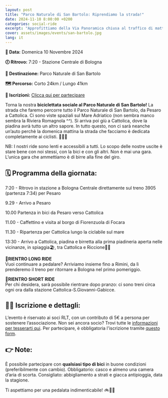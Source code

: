 ```yaml
---
layout: post
title: "Parco Naturale di San Bartolo: Riprendiamo la strada!"
date: 2024-11-10 8:00:00 +0200
categories: social-ride
excerpt: "Approfittiamo della Via Panoramica chiusa al traffico di mattina per pedalare in Romagna con piadina finale (veramente questa volta)"
cover: assets/images/events/san-bartolo.jpg
lang: it
---
```


**📅 Data:** Domenica 10 Novembre 2024

**🕖 Ritrovo:** 7:20 - Stazione Centrale di Bologna

**📍 Destinazione:** Parco Naturale di San Bartolo

**🗺️ Percorso:** Corto 24km / Lungo 41km

**📝 Iscrizioni:** [Clicca qui per partecipare](https://forms.gle/EdyYU8KoFeMryVNY7)

Torna la nostra **biciclettata sociale al Parco Naturale di San Bartolo!** 
La strada che faremo percorre tutto il Parco Naturale di San Bartolo, da Pesaro a Cattolica. Ci sono viste spaziali sul Mare Adriatico (non sembra manco sembra la Riviera Romagnola ^^). Si arriva poi giù a Cattolica, dove la piadina avrà tutto un altro sapore.  In tutto questo, non ci sarà neanche un’auto perchè la domenica mattina la strada che facciamo è dedicata completamente ai ciclisti. 🚴‍♂️🌊

NB: I nostri ride sono lenti e accessibili a tutti. Lo scopo delle nostre uscite è stare bene con noi stessi, con la bici e con gli altri. Non è mai una gara. L’unica gara che ammettiamo è di birre alla fine del giro. 

## 🗓️ Programma della giornata:
7:20 - Ritrovo in stazione a Bologna Centrale direttamente sul treno 3905 (partenza 7:34) per Pesaro

9.29 - Arrivo a Pesaro

10.00 Partenza in bici da Pesaro verso Cattolica

11.00 - Caffettino e visita al borgo di Fiorenzuola di Focara

11.30 - Ripartenza per Cattolica lungo la ciclabile sul mare

13:30 - Arrivo a Cattolica, piadina e birretta alla prima piadineria aperta nelle vicinanze, in spiaggia🏖️, tra Cattolica e Riccione🍻🌞

🚆**RIENTRO LONG RIDE**\
Vuoi continuare a pedalare?
Arriviamo insieme fino a Rimini, da lì prenderemo il treno per ritornare a Bologna nel primo pomeriggio.

🚆**RIENTRO SHORT RIDE**\
Per chi desidera, sarà possibile rientrare dopo pranzo: ci sono treni circa ogni ora dalla stazione Cattolica-S.Giovanni-Gabicce.

## 🚴‍♀️ Iscrizione e dettagli:
L’evento è riservato ai soci RLT, con un contributo di 5€ a persona per sostenere l’associazione.
Non sei ancora socio? Trovi tutte le [informazioni per tesserarti qui](https://ruota-libera-tutti.github.io/tesseramento).
Per partecipare, è obbligatoria l'iscrizione tramite [questo form](https://forms.gle/EdyYU8KoFeMryVNY7).

## 👉 Note:
È possibile partecipare con **qualsiasi tipo di bici** in buone condizioni (preferibilmente con cambio).
Obbligatorio: casco e almeno una camera d’aria di scorta.
Consigliato: abbigliamento a strati e giacca antipioggia, data la stagione.

Ti aspettiamo per una pedalata indimenticabile! 🚲🌿🌊
